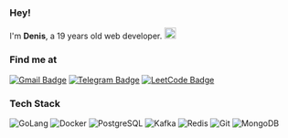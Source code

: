 ### Hey!
I'm **Denis**, a 19 years old web developer. <img height="20" src="https://media.giphy.com/media/WUlplcMpOCEmTGBtBW/giphy.gif">

### Find me at
[![Gmail Badge](https://img.shields.io/badge/-GMail-c14438?-square&logo=Gmail&logoColor=white&link=mailto:denis.23weer@gmail.com)](mailto:denis.23weer@gmail.com)
[![Telegram Badge](https://img.shields.io/badge/-Telegram-00acee?logo=Telegram&logoColor=white)](https://t.me/fishman_d)
[![LeetCode Badge](https://img.shields.io/badge/-LeetCode-343131?&logo=LeetCode)](https://leetcode.com/u/Fishman_D)

### Tech Stack
![GoLang](https://img.shields.io/badge/-Golang-00ADD8?logo=go&logoColor=white)
![Docker](https://img.shields.io/badge/-Docker-2496ED?logo=docker&logoColor=white)
![PostgreSQL](https://img.shields.io/badge/PostgreSQL-5849BE?logo=postgresql&logoColor=white)
![Kafka](https://img.shields.io/badge/-Kafka-E10098?logo=apache-kafka&logoColor=white)
![Redis](https://img.shields.io/badge/redis-%23DD0031.svg?logo=redis&logoColor=white)
![Git](https://img.shields.io/badge/-Git-F05032?square&logo=git&logoColor=white)
![MongoDB](https://img.shields.io/badge/-MongoDB-13aa52?square&logo=mongodb&logoColor=white)
